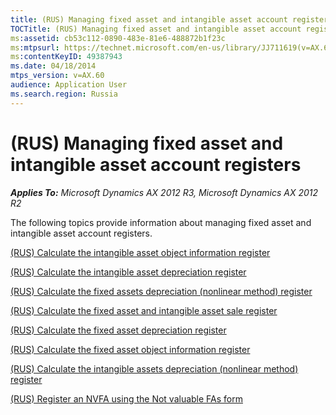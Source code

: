 ```yaml
---
title: (RUS) Managing fixed asset and intangible asset account registers
TOCTitle: (RUS) Managing fixed asset and intangible asset account registers
ms:assetid: cb53c112-0890-483e-81e6-488872b1f23c
ms:mtpsurl: https://technet.microsoft.com/en-us/library/JJ711619(v=AX.60)
ms:contentKeyID: 49387943
ms.date: 04/18/2014
mtps_version: v=AX.60
audience: Application User
ms.search.region: Russia
---
```


# (RUS) Managing fixed asset and intangible asset account registers 


_**Applies To:** Microsoft Dynamics AX 2012 R3, Microsoft Dynamics AX 2012 R2_

The following topics provide information about managing fixed asset and intangible asset account registers.

[(RUS) Calculate the intangible asset object information register](rus-calculate-the-intangible-asset-object-information-register.md)

[(RUS) Calculate the intangible asset depreciation register](rus-calculate-the-intangible-asset-depreciation-register.md)

[(RUS) Calculate the fixed assets depreciation (nonlinear method) register](rus-calculate-the-fixed-assets-depreciation-nonlinear-method-register.md)

[(RUS) Calculate the fixed asset and intangible asset sale register](rus-calculate-the-fixed-asset-and-intangible-asset-sale-register.md)

[(RUS) Calculate the fixed asset depreciation register](rus-calculate-the-fixed-asset-depreciation-register.md)

[(RUS) Calculate the fixed asset object information register](rus-calculate-the-fixed-asset-object-information-register.md)

[(RUS) Calculate the intangible assets depreciation (nonlinear method) register](rus-calculate-the-intangible-assets-depreciation-nonlinear-method-register.md)

[(RUS) Register an NVFA using the Not valuable FAs form](rus-register-an-nvfa-using-the-not-valuable-fas-form.md)

  


